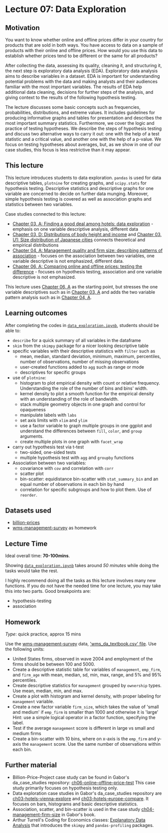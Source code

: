# Lecture 07: Data Exploration

## Motivation

You want to know whether online and offline prices differ in your country for products that are sold in both ways. You have access to data on a sample of products with their online and offline prices. How would you use this data to establish whether prices tend to be different or the same for all products?

After collecting the data, assessing its quality, cleaning it, and structuring it, the next step is exploratory data analysis (EDA). Exploratory data analysis aims to describe variables in a dataset. EDA is important for understanding potential problems with the data and making analysts and their audiences familiar with the most important variables. The results of EDA help additional data cleaning, decisions for further steps of the analysis, and giving context to the results of the following hypothesis testing.

The lecture discusses some basic concepts such as frequencies, probabilities, distributions, and extreme values. It includes guidelines
for producing informative graphs and tables for presentation and describes the most important summary statistics. Furthermore, we cover the logic and practice of testing hypotheses. We describe the steps of hypothesis testing and discuss two alternative ways to carry it out: one with the help of a test statistic and a critical value, and another one with the help of a p-value. We focus on testing hypotheses about averages, but, as we show in one of our case studies, this focus is less restrictive than it may appear.


## This lecture

This lecture introduces students to data exploration. `pandas` is used for data descriptive tables, `plotnine` for creating graphs, and `scipy.stats` for hypothesis testing. 
Descriptive statistics and descriptive graphs for one variable are concerned to decide on further data munging.
Moreover, simple hypothesis testing is covered as well as association graphs and statistics between two variables.

Case studies connected to this lecture:
  - [Chapter 03, A: Finding a good deal among hotels: data exploration](https://gabors-data-analysis.com/casestudies/#ch03a-finding-a-good-deal-among-hotels-data-exploration) - emphasis on one variable descriptive analysis, different data
  - [Chapter 03, D: Distributions of body height and income](https://gabors-data-analysis.com/casestudies/#ch03d-distributions-of-body-height-and-income)  and [Chapter 03, U1: Size distribution of Japanese cities](https://gabors-data-analysis.com/casestudies/#ch03u1-size-distribution-of-japanese-cities) connects theoretical and empirical distributions
  - [Chapter 04, A: Management quality and firm size: describing patterns of association](https://gabors-data-analysis.com/casestudies/#ch04a-management-quality-and-firm-size-describing-patterns-of-association) - focuses on the association between two variables, one variable descriptive is not emphasized, different data.
  - [Chapter 06, A: Comparing online and offline prices: testing the difference](https://gabors-data-analysis.com/casestudies/#ch06a-comparing-online-and-offline-prices-testing-the-difference) - focuses on hypothesis testing, association and one variable descriptive is not emphasized.

This lecture uses [Chapter 06, A](https://gabors-data-analysis.com/casestudies/#ch06a-comparing-online-and-offline-prices-testing-the-difference) as the starting point, but stresses the one variable descriptives such as in [Chapter 03, A](https://gabors-data-analysis.com/casestudies/#ch03a-finding-a-good-deal-among-hotels-data-exploration) and adds the two variable pattern analysis such as in [Chapter 04, A](https://gabors-data-analysis.com/casestudies/#ch04a-management-quality-and-firm-size-describing-patterns-of-association).


## Learning outcomes
After completing the codes in [`data_exploration.ipynb`](https://github.com/gabors-data-analysis/da-coding-python/blob/main/lecture07-data-exploration/data_exploration.ipynb), students should be able to:

  - `describe` for a quick summary of all variables in the dataframe
  - `skim` from the `skimpy` package for a nicer looking descriptive table
  - specific variables with their descriptive statistics with `filter` such as
    - mean, median, standard deviation, minimum, maximum, percentiles, number of observations, number of missing observations
    - user-created functions added to `agg` such as range or mode
    - descriptives for specific groups
  - use of `plotnine`:
    - histogram to plot empirical density with count or relative frequency. Understanding the role of the number of bins and bins' width.
    - kernel density to plot a smooth function for the empirical density with an understanding of the role of bandwidth.
    - stack multiple geometry objects in one graph and control for opaqueness 
    - manipulate labels with `labs`
    - set axis limits with `xlim` and `ylim`
    - use a factor variable to graph multiple groups in one ggplot and understand the differences between `fill`, `color`, and `group` arguments.
    - create multiple plots in one graph with `facet_wrap`
  - carry out hypothesis test via t-test
    - two-sided, one-sided tests
    - multiple hypothesis test with `agg` and `groupby` functions
  - Association between two variables:
    - covariance with `cov` and correlation with `corr`
    - scatter plot
    - bin-scatter: equidistance bin-scatter with `stat_summary_bin` and an equal number of observations in each bin by hand
    - correlation for specific subgroups and how to plot them. Use of `reorder`.  

## Datasets used

* [billion-prices](https://gabors-data-analysis.com/datasets/#billion-prices)
* [wms-management-survey](https://gabors-data-analysis.com/datasets/#wms-management-survey) as homework


## Lecture Time

Ideal overall time: **70-100mins**.

Showing [`data_exploration.ipynb`](https://github.com/gabors-data-analysis/da-coding-python/blob/main/lecture07-data-exploration/data_exploration.ipynb) takes around *50 minutes* while doing the tasks would take the rest.

I highly recommend doing all the tasks as this lecture involves many new functions.
If you do not have the needed time for one lecture, you may take this into two parts. Good breakpoints are:
  
  - hypothesis-testing
  - association
 

## Homework

*Type*: quick practice, approx 15 mins

Use the [wms-management-survey](https://gabors-data-analysis.com/datasets/#wms-management-survey) data, ['wms_da_textbook.csv' file](https://osf.io/uzpce/).
Use the following units:
  - United States firms, observed in wave 2004 and employment of the firms should be between 100 and 5000.
  - Create a descriptive statistic table for variables of `management`, `emp_firm`, and `firm_age` with mean, median, sd, min, max, range, and 5% and 95% percentiles.
  - Create descriptive statistics for `management` grouped by `ownership` types. Use mean, median, min, and max.
  - Create a plot with histogram and kernel density, with proper labeling for `management` variable.
  - Create a new factor variable `firm_size`, which takes the value of 'small and medium' if `emp_firm` is smaller than 1000 and otherwise it is 'large' Hint: use a simple logical operator in a factor function, specifying the label.
  - Test if the average `management` score is different in large vs small and medium firms
  - Create a bin-scatter with 10 bins, where on x-axis is the `emp_firm` and y-axis the `management` score. Use the same number of observations within each bin.

## Further material

  - Billion-Price-Project case study can be found in Gabor's da_case_studies repository: [ch06-online-offline-price-test](https://github.com/gabors-data-analysis/da_case_studies/tree/master/ch06-online-offline-price-test) This case study primarily focuses on hypothesis testing only.
  - Data exploration case studies in Gabor's da_case_studies repository are [ch03-hotels-vienna-explore](https://github.com/gabors-data-analysis/da_case_studies/blob/master/ch03-hotels-vienna-explore) and [ch03-hotels-europe-compare](https://github.com/gabors-data-analysis/da_case_studies/blob/master/ch03-hotels-europe-compare). It focuses on bars, histograms and basic descriptive statistics.
  - Association, scatter, and bin-scatter is used in the case study [ch04-management-firm-size](https://github.com/gabors-data-analysis/da_case_studies/tree/master/ch04-management-firm-size) in Gabor's book.
 - Arthur Turrell's Coding for Economics classes: [Explanatory Data Analysis](https://aeturrell.github.io/coding-for-economists/data-exploratory-analysis.html) that introduces the `skimpy` and `pandas-profiling` packages.